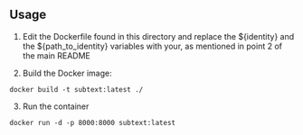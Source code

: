 ## Usage

1. Edit the Dockerfile found in this directory and replace the ${identity} and
the ${path_to_identity} variables with your, as mentioned in point 2 of the
main README

2. Build the Docker image:
```shell
docker build -t subtext:latest ./
```

3. Run the container
```shell
docker run -d -p 8000:8000 subtext:latest
```
